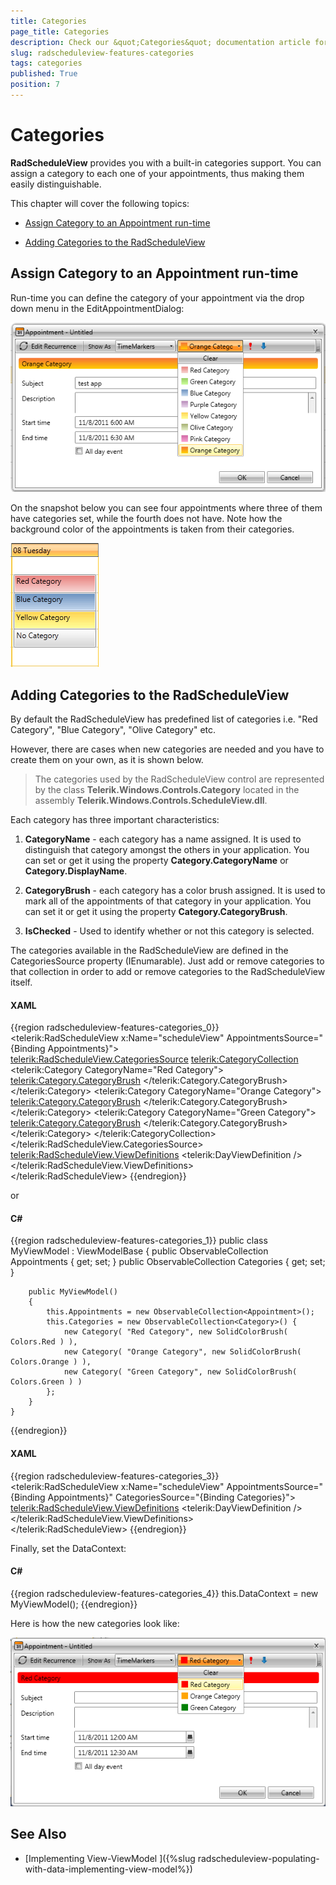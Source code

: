 ```yaml
---
title: Categories
page_title: Categories
description: Check our &quot;Categories&quot; documentation article for the RadScheduleView {{ site.framework_name }} control.
slug: radscheduleview-features-categories
tags: categories
published: True
position: 7
---
```


# Categories

__RadScheduleView__ provides you with a built-in categories support. You can assign a category to each one of your appointments, thus making them easily distinguishable.	

This chapter will cover the following topics:

* [Assign Category to an Appointment run-time](#assign-category-to-an-appointment-run-time)

* [Adding Categories to the RadScheduleView](#adding-categories-to-the-radscheduleview)

## Assign Category to an Appointment run-time

Run-time you can define the category of your appointment via the drop down menu in the EditAppointmentDialog:

![radscheduleview categories 01](images/radscheduleview_categories_01.png)

On the snapshot below you can see four appointments where three of them have categories set, while the fourth does not have. Note how the background color of the appointments is taken from their categories.      	

![radscheduleview categories 02](images/radscheduleview_categories_02.png)

## Adding Categories to the RadScheduleView

By default the RadScheduleView has predefined list of categories i.e. "Red Category", "Blue Category", "Olive Category" etc.       	

However, there are cases when new categories are needed and you have to create them on your own, as it is shown below.      	

>The categories used by the RadScheduleView control are represented by the class __Telerik.Windows.Controls.Category__ located in the assembly __Telerik.Windows.Controls.ScheduleView.dll__.

Each category has three important characteristics:

1. __CategoryName__ - each category has a name assigned. It is used to distinguish that category amongst the others in your application. You can set or get it using the property __Category.CategoryName__ or __Category.DisplayName__.

1. __CategoryBrush__ - each category has a color brush assigned. It is used to mark all of the appointments of that category in your application. You can set it or get it using the property __Category.CategoryBrush__.

1. __IsChecked__ - Used to identify whether or not this category is selected.

The categories available in the RadScheduleView are defined in the CategoriesSource property (IEnumarable). Just add or remove categories to that collection in order to add or remove categories to the RadScheduleView itself.

#### __XAML__

{{region radscheduleview-features-categories_0}}
	<telerik:RadScheduleView x:Name="scheduleView" AppointmentsSource="{Binding Appointments}">								
		<telerik:RadScheduleView.CategoriesSource>
			<telerik:CategoryCollection>
				<telerik:Category CategoryName="Red Category">
					<telerik:Category.CategoryBrush>
						<SolidColorBrush Color="Red"></SolidColorBrush>
					</telerik:Category.CategoryBrush>
				</telerik:Category>
				<telerik:Category CategoryName="Orange Category">
					<telerik:Category.CategoryBrush>
						<SolidColorBrush Color="Orange"></SolidColorBrush>
					</telerik:Category.CategoryBrush>
				</telerik:Category>
				<telerik:Category CategoryName="Green Category">
					<telerik:Category.CategoryBrush>
						<SolidColorBrush Color="Green"></SolidColorBrush>
					</telerik:Category.CategoryBrush>
				</telerik:Category>
			</telerik:CategoryCollection>
		</telerik:RadScheduleView.CategoriesSource>
		<telerik:RadScheduleView.ViewDefinitions>
			<telerik:DayViewDefinition />
		</telerik:RadScheduleView.ViewDefinitions>		
	</telerik:RadScheduleView>
{{endregion}}

or

#### __C#__

{{region radscheduleview-features-categories_1}}
	public class MyViewModel : ViewModelBase
	{
		public ObservableCollection<Appointment> Appointments { get; set; }
		public ObservableCollection<Category> Categories { get; set; }
	
		public MyViewModel()
		{
			this.Appointments = new ObservableCollection<Appointment>();
			this.Categories = new ObservableCollection<Category>() {
				new Category( "Red Category", new SolidColorBrush( Colors.Red ) ),
				new Category( "Orange Category", new SolidColorBrush( Colors.Orange ) ),
				new Category( "Green Category", new SolidColorBrush( Colors.Green ) )
			};
		}
	}
{{endregion}}

#### __XAML__

{{region radscheduleview-features-categories_3}}
	<telerik:RadScheduleView x:Name="scheduleView" 
						AppointmentsSource="{Binding Appointments}"
						CategoriesSource="{Binding Categories}">		
				<telerik:RadScheduleView.ViewDefinitions>
			<telerik:DayViewDefinition />
		</telerik:RadScheduleView.ViewDefinitions>		
	</telerik:RadScheduleView>
{{endregion}}

Finally, set the DataContext:

#### __C#__

{{region radscheduleview-features-categories_4}}
	this.DataContext = new MyViewModel();
{{endregion}}

Here is how the new categories look like:

![radscheduleview categories 03](images/radscheduleview_categories_03.png)

## See Also

 * [Implementing View-ViewModel ]({%slug radscheduleview-populating-with-data-implementing-view-model%})
